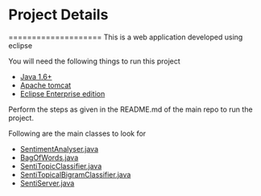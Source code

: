 # Project Details
====================
This is a web application developed using eclipse

You will need the following things to run this project
* [Java 1.6+](http://www.oracle.com/technetwork/java/javase/downloads/index.html?ssSourceSiteId=otnjp)
* [Apache tomcat](http://tomcat.apache.org/download-70.cgi)
* [Eclipse Enterprise edition](http://www.eclipse.org/downloads/packages/eclipse-ide-java-ee-developers/keplersr2)

Perform the steps as given in the README.md of the main repo to run the project. 

Following are the main classes to look for
* [SentimentAnalyser.java](https://github.com/nikolodien/Unsupervised-Sentiment-Analysis/blob/master/unsupervised-sentiment-analysis/semanticSent/com/iitb/sa/semantics/unl/SentimentAnalyser.java)
* [BagOfWords.java](https://github.com/nikolodien/Unsupervised-Sentiment-Analysis/blob/master/unsupervised-sentiment-analysis/src/org/iitb/sa/classifiers/BagOfWords.java)
* [SentiTopicClassifier.java](https://github.com/nikolodien/Unsupervised-Sentiment-Analysis/blob/master/unsupervised-sentiment-analysis/src/org/iitb/sa/classifiers/SentiTopicClassifier.java)
* [SentiTopicalBigramClassifier.java](https://github.com/nikolodien/Unsupervised-Sentiment-Analysis/blob/master/unsupervised-sentiment-analysis/src/org/iitb/sa/classifiers/SentiTopicalBigramClassifier.java)
* [SentiServer.java](https://github.com/nikolodien/Unsupervised-Sentiment-Analysis/blob/master/unsupervised-sentiment-analysis/src/org/iitb/sa/servlets/SentiServer.java)
